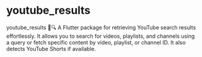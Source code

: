# youtube_results
youtube_results 🎥🔍  A Flutter package for retrieving YouTube search results effortlessly. It allows you to search for videos, playlists, and channels using a query or fetch specific content by video, playlist, or channel ID. It also detects YouTube Shorts if available.
